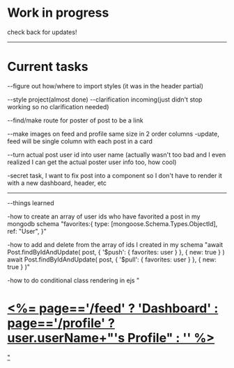 # Work in progress

check back for updates!

---

# Current tasks

--figure out how/where to import styles (it was in the header partial)

--style project(almost done)
  --clarification incoming(just didn't stop working so no clarification needed)

--find/make route for poster of post to be a link

--make images on feed and profile same size in 2 order columns
  -update, feed will be single column with each post in a card

--turn actual post user id into user name (actually wasn't too bad and I even realized I can get the actual poster user info too, how cool)

-secret task, I want to fix post into a component so I don't have to render it with a new dashboard, header, etc

---

--things learned

-how to create an array of user ids who have favorited a post in my mongodb schema
"favorites:{
    type: [mongoose.Schema.Types.ObjectId],
    ref: "User",
  }"

  -how to add and delete from the array of ids I created in my schema
  "await Post.findByIdAndUpdate(
        post,
        { '$push': { favorites: user } },
        { new: true }
      )
  await Post.findByIdAndUpdate(
        post,
        { '$pull': { favorites: user } },
        { new: true }
      )"

-how to do conditional class rendering in ejs
"<a class="nav-link <%= page=='/profile' ? 'active' : '' %>" href="/profile">
<h1 class="h2"><%= page=='/feed' ? 'Dashboard' : page=='/profile' ? user.userName+"'s Profile" : ''  %></h1>"

